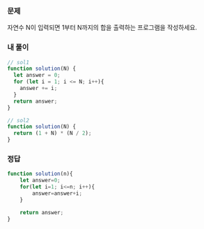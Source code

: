 ### 문제
자연수 N이 입력되면 1부터 N까지의 합을 출력하는 프로그램을 작성하세요.

### 내 풀이
```js
// sol1
function solution(N) {
  let answer = 0;
  for (let i = 1; i <= N; i++){
    answer += i;
  }
  return answer;
}

// sol2 
function solution(N) {
  return (1 + N) * (N / 2);
}
```

### 정답
```js
function solution(n){
    let answer=0;
    for(let i=1; i<=n; i++){
        answer=answer+i;
    }

    return answer;
}
```
